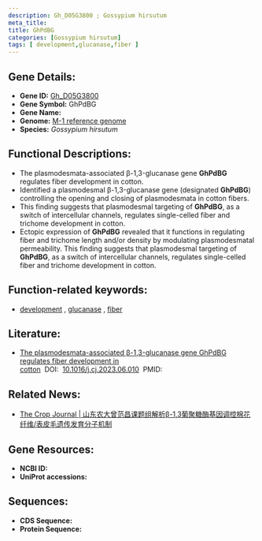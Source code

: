 ```yaml
---
description: Gh_D05G3800 ; Gossypium hirsutum
meta_title:
title: GhPdBG
categories: [Gossypium hirsutum]
tags: [ development,glucanase,fiber ]
---
```


## Gene Details:
- **Gene ID:**	[Gh_D05G3800]()
- **Gene Symbol:** GhPdBG
- **Gene Name:** 
- **Genome:** [M-1 reference genome]()
- **Species:** *Gossypium hirsutum*

## Functional Descriptions:
   - The plasmodesmata-associated β-1,3-glucanase gene **GhPdBG** regulates fiber development in cotton.
   - Identified a plasmodesmal β-1,3-glucanase gene (designated **GhPdBG**) controlling the opening and closing of plasmodesmata in cotton fibers.
   - This finding suggests that plasmodesmal targeting of **GhPdBG**, as a switch of intercellular channels, regulates single-celled fiber and trichome development in cotton.
   - Ectopic expression of **GhPdBG** revealed that it functions in regulating fiber and trichome length and/or density by modulating plasmodesmatal permeability. This finding suggests that plasmodesmal targeting of **GhPdBG**, as a switch of intercellular channels, regulates single-celled fiber and trichome development in cotton.

## Function-related keywords:
   - [development](/tags/development/)&nbsp;,&nbsp;[glucanase](/tags/glucanase/)&nbsp;,&nbsp;[fiber](/tags/fiber/)

## Literature:
   - [The plasmodesmata-associated β-1,3-glucanase gene GhPdBG regulates fiber development in cotton]( https://www.sciencedirect.com/science/article/pii/S2214514123000958)&nbsp;&nbsp;DOI:&nbsp;&nbsp;[10.1016/j.cj.2023.06.010](https://www.sciencedirect.com/science/article/pii/S2214514123000958)&nbsp;&nbsp;PMID:&nbsp;&nbsp;[](https://pubmed.ncbi.nlm.nih.gov//)

## Related News:
   - [The Crop Journal | 山东农大曾范昌课题组解析β-1,3葡聚糖酶基因调控棉花纤维/表皮毛遗传发育分子机制](https://mp.weixin.qq.com/s/YE2hgV_9a7pk4-fLq512HA)

## Gene Resources:
- **NCBI ID:**  [](https://www.ncbi.nlm.nih.gov/gene/?term=)
- **UniProt accessions:** [](https://www.uniprot.org/uniprotkb//entry)



## Sequences:
- **CDS Sequence:**
- **Protein Sequence:**
